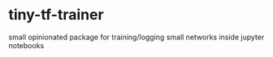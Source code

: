 # tiny-tf-trainer
small opinionated package for training/logging small networks inside jupyter notebooks
